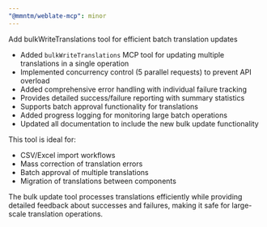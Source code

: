 ```yaml
---
"@mmntm/weblate-mcp": minor
---
```


Add bulkWriteTranslations tool for efficient batch translation updates

- Added `bulkWriteTranslations` MCP tool for updating multiple translations in a single operation
- Implemented concurrency control (5 parallel requests) to prevent API overload
- Added comprehensive error handling with individual failure tracking
- Provides detailed success/failure reporting with summary statistics
- Supports batch approval functionality for translations
- Added progress logging for monitoring large batch operations
- Updated all documentation to include the new bulk update functionality

This tool is ideal for:
- CSV/Excel import workflows
- Mass correction of translation errors
- Batch approval of multiple translations
- Migration of translations between components

The bulk update tool processes translations efficiently while providing detailed feedback about successes and failures, making it safe for large-scale translation operations. 